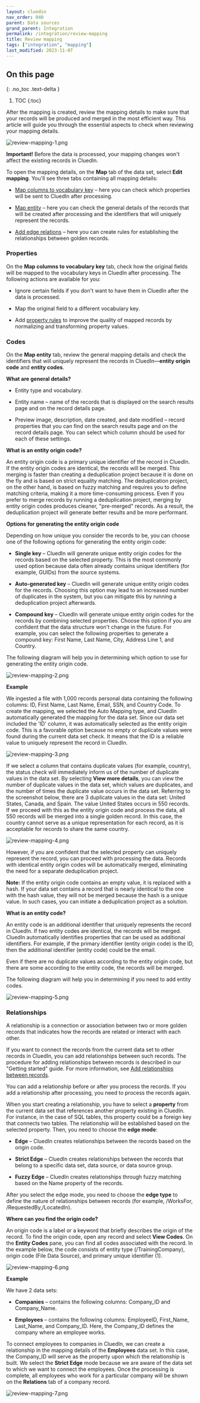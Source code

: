 ```yaml
---
layout: cluedin
nav_order: 040
parent: Data sources
grand_parent: Integration
permalink: /integration/review-mapping
title: Review mapping
tags: ["integration", "mapping"]
last_modified: 2023-11-07
---
```

## On this page
{: .no_toc .text-delta }
1. TOC
{:toc}

After the mapping is created, review the mapping details to make sure that your records will be produced and merged in the most efficient way. This article will guide you through the essential aspects to check when reviewing your mapping details.

![review-mapping-1.png](../../assets/images/integration/data-sources/review-mapping-1.png)

**Important!** Before the data is processed, your mapping changes won't affect the existing records in CluedIn.

To open the mapping details, on the **Map** tab of the data set, select **Edit mapping**. You'll see three tabs containing all mapping details:

- [Map columns to vocabulary key](#properties) – here you can check which properties will be sent to CluedIn after processing.

- [Map entity](#codes) – here you can check the general details of the records that will be created after processing and the identifiers that will uniquely represent the records.

- [Add edge relations](#relationships) – here you can create rules for establishing the relationships between golden records.

### Properties

On the **Map columns to vocabulary key** tab, check how the original fields will be mapped to the vocabulary keys in CluedIn after processing. The following actions are available for you:

- Ignore certain fields if you don't want to have them in CluedIn after the data is processed.

- Map the original field to a different vocabulary key.

- Add [property rules](/integration/additional-operations-on-records/property-rules) to improve the quality of mapped records by normalizing and transforming property values. 

### Codes

On the **Map entity** tab, review the general mapping details and check the identifiers that will uniquely represent the records in CluedIn—**entity origin code** and **entity codes**.

**What are general details?**

- Entity type and vocabulary.

- Entity name – name of the records that is displayed on the search results page and on the record details page.

- Preview image, description, date created, and date modified – record properties that you can find on the search results page and on the record details page. You can select which column should be used for each of these settings.

**What is an entity origin code?**

An entity origin code is a primary unique identifier of the record in CluedIn. If the entity origin codes are identical, the records will be merged. This merging is faster than creating a deduplication project because it is done on the fly and is based on strict equality matching. The deduplication project, on the other hand, is based on fuzzy matching and requires you to define matching criteria, making it a more time-consuming process. Even if you prefer to merge records by running a deduplication project, merging by entity origin codes produces cleaner, "pre-merged" records. As a result, the deduplication project will generate better results and be more performant.

**Options for generating the entity origin code**

Depending on how unique you consider the records to be, you can choose one of the following options for generating the entity origin code:

- **Single key** – CluedIn will generate unique entity origin codes for the records based on the selected property. This is the most commonly used option because data often already contains unique identifiers (for example, GUIDs) from the source systems.

- **Auto-generated key** – CluedIn will generate unique entity origin codes for the records. Choosing this option may lead to an increased number of duplicates in the system, but you can mitigate this by running a deduplication project afterwards.

- **Compound key** – CluedIn will generate unique entity origin codes for the records by combining selected properties. Choose this option if you are confident that the data structure won't change in the future. For example, you can select the following properties to generate a compound key: First Name, Last Name, City, Address Line 1, and Country.

The following diagram will help you in determining which option to use for generating the entity origin code.

![review-mapping-2.png](../../assets/images/integration/data-sources/review-mapping-2.png)

**Example**

We ingested a file with 1,000 records personal data containing the following columns: ID, First Name, Last Name, Email, SSN, and Country Code. To create the mapping, we selected the Auto Mapping type, and CluedIn automatically generated the mapping for the data set. Since our data set included the 'ID' column, it was automatically selected as the entity origin code. This is a favorable option because no empty or duplicate values were found during the current data set check. It means that the ID is a reliable value to uniquely represent the record in CluedIn.

![review-mapping-3.png](../../assets/images/integration/data-sources/review-mapping-3.png)

If we select a column that contains duplicate values (for example, country), the status check will immediately inform us of the number of duplicate values in the data set. By selecting  **View more details**, you can view the number of duplicate values in the data set, which values are duplicates, and the number of times the duplicate value occurs in the data set. Referring to the screenshot below, there are 3 duplicate values in the data set: United States, Canada, and Spain. The value United States occurs in 550 records. If we proceed with this as the entity origin code and process the data, all 550 records will be merged into a single golden record. In this case, the country cannot serve as a unique representation for each record, as it is acceptable for records to share the same country.

![review-mapping-4.png](../../assets/images/integration/data-sources/review-mapping-4.png)

However, if you are confident that the selected property can uniquely represent the record, you can proceed with processing the data. Records with identical entity origin codes will be automatically merged, eliminating the need for a separate deduplication project.

**Note:** If the entity origin code contains an empty value, it is replaced with a hash. If your data set contains a record that is nearly identical to the one with the hash value, they will not be merged because the hash is a unique value. In such cases, you can initiate a deduplication project as a solution.

**What is an entity code?**

An entity code is an additional identifier that uniquely represents the record in CluedIn. If two entity codes are identical, the records will be merged. CluedIn automatically identifies properties that can be used as additional identifiers. For example, if the primary identifier (entity origin code) is the ID, then the additional identifier (entity code) could be the email.

Even if there are no duplicate values according to the entity origin code, but there are some according to the entity code, the records will be merged.

The following diagram will help you in determining if you need to add entity codes.

![review-mapping-5.png](../../assets/images/integration/data-sources/review-mapping-5.png)

### Relationships

A relationship is a connection or association between two or more golden records that indicates how the records are related or interact with each other.

If you want to connect the records from the current data set to other records in CluedIn, you can add relationships between such records. The procedure for adding relationships between records is described in our "Getting started" guide. For more information, see [Add relationships between records](/getting-started/relations).

You can add a relationship before or after you process the records. If you add a relationship after processing, you need to process the records again.

When you start creating a relationship, you have to select a **property** from the current data set that references another property existing in CluedIn. For instance, in the case of SQL tables, this property could be a foreign key that connects two tables. The relationship will be established based on the selected property. Then, you need to choose the **edge mode**:

- **Edge** – CluedIn creates relationships between the records based on the origin code.

- **Strict Edge** – CluedIn creates relationships between the records that belong to a specific data set, data source, or data source group.

- **Fuzzy Edge** – CluedIn creates relationships through fuzzy matching based on the Name property of the records.

After you select the edge mode, you need to choose the **edge type** to define the nature of relationships between records (for example, /WorksFor, /RequestedBy,/LocatedIn).

**Where can you find the origin code?**

An origin code is a label or a keyword that briefly describes the origin of the record. To find the origin code, open any record and select **View Codes**. On the **Entity Codes** pane, you can find all codes associated with the record. In the example below, the code consists of entity type (/TrainingCompany), origin code (File Data Source), and primary unique identifier (1).

![review-mapping-6.png](../../assets/images/integration/data-sources/review-mapping-6.png)

**Example**

We have 2 data sets:

- **Companies** – contains the following columns: Company_ID and Company_Name.

- **Employees** – contains the following columns: EmployeeID, First_Name, Last_Name, and Company_ID. Here, the Company_ID defines the company where an employee works.

To connect employees to companies in CluedIn, we can create a relationship in the mapping details of the **Employees** data set. In this case, the Company_ID will serve as the property upon which the relationship is built. We select the **Strict Edge** mode because we are aware of the data set to which we want to connect the employees. Once the processing is complete, all employees who work for a particular company will be shown on the **Relations** tab of a company record.

![review-mapping-7.png](../../assets/images/integration/data-sources/review-mapping-7.png)